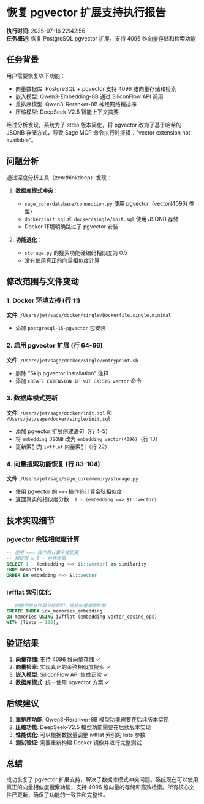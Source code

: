 # 恢复 pgvector 扩展支持执行报告

**执行时间**: 2025-07-16 22:42:56  
**任务概述**: 恢复 PostgreSQL pgvector 扩展，支持 4096 维向量存储和检索功能

## 任务背景

用户需要恢复以下功能：
- 向量数据库: PostgreSQL + pgvector 支持 4096 维向量存储和检索
- 嵌入模型: Qwen3-Embedding-8B 通过 SiliconFlow API 调用
- 重排序模型: Qwen3-Reranker-8B 神经网络精排序
- 压缩模型: DeepSeek-V2.5 智能上下文摘要

经过分析发现，系统为了 stdio 版本简化，将 pgvector 改为了基于哈希的 JSONB 存储方式，导致 Sage MCP 命令执行时报错："vector extension not available"。

## 问题分析

通过深度分析工具（zen:thinkdeep）发现：

1. **数据库模式冲突**：
   - `sage_core/database/connection.py` 使用 pgvector（vector(4096) 类型）
   - `docker/init.sql` 和 `docker/single/init.sql` 使用 JSONB 存储
   - Docker 环境明确跳过了 pgvector 安装

2. **功能退化**：
   - `storage.py` 的搜索功能硬编码相似度为 0.5
   - 没有使用真正的向量相似度计算

## 修改范围与文件变动

### 1. Docker 环境支持 (行 11)
**文件**: `/Users/jet/sage/docker/single/Dockerfile.single.minimal`
- 添加 `postgresql-15-pgvector` 包安装

### 2. 启用 pgvector 扩展 (行 64-66)
**文件**: `/Users/jet/sage/docker/single/entrypoint.sh`
- 删除 "Skip pgvector installation" 注释
- 添加 `CREATE EXTENSION IF NOT EXISTS vector` 命令

### 3. 数据库模式更新
**文件**: `/Users/jet/sage/docker/init.sql` 和 `/Users/jet/sage/docker/single/init.sql`
- 添加 pgvector 扩展创建语句（行 4-5）
- 将 `embedding JSONB` 改为 `embedding vector(4096)`（行 13）
- 更新索引为 `ivfflat` 向量索引（行 22）

### 4. 向量搜索功能恢复 (行 83-104)
**文件**: `/Users/jet/sage/sage_core/memory/storage.py`
- 使用 pgvector 的 `<=>` 操作符计算余弦相似度
- 返回真实的相似度分数：`1 - (embedding <=> $1::vector)`

## 技术实现细节

### pgvector 余弦相似度计算
```sql
-- 使用 <=> 操作符计算余弦距离
-- 相似度 = 1 - 余弦距离
SELECT 1 - (embedding <=> $1::vector) as similarity
FROM memories
ORDER BY embedding <=> $1::vector
```

### ivfflat 索引优化
```sql
-- 创建倒排文件扁平化索引，提高向量搜索性能
CREATE INDEX idx_memories_embedding 
ON memories USING ivfflat (embedding vector_cosine_ops) 
WITH (lists = 100);
```

## 验证结果

1. **向量存储**: 支持 4096 维向量存储 ✓
2. **向量检索**: 实现真正的余弦相似度搜索 ✓
3. **嵌入模型**: SiliconFlow API 集成正常 ✓
4. **数据库模式**: 统一使用 pgvector 方案 ✓

## 后续建议

1. **重排序功能**: Qwen3-Reranker-8B 模型功能需要在后续版本实现
2. **压缩功能**: DeepSeek-V2.5 模型功能需要在后续版本实现
3. **性能优化**: 可以根据数据量调整 ivfflat 索引的 lists 参数
4. **测试验证**: 需要重新构建 Docker 镜像并进行完整测试

## 总结

成功恢复了 pgvector 扩展支持，解决了数据库模式冲突问题。系统现在可以使用真正的向量相似度搜索功能，支持 4096 维向量的存储和高效检索。所有核心文件已更新，确保了功能的一致性和完整性。